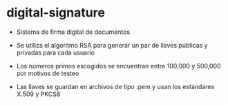 # digital-signature

* Sistema de firma digital de documentos

* Se utiliza el algoritmo RSA para generar un par de llaves públicas y privadas para cada usuario

* Los números primos escogidos se encuentran entre 100,000 y 500,000 por motivos de testeo

* Las llaves se guardan en archivos de tipo .pem y usan los estándares X.509 y PKCS8